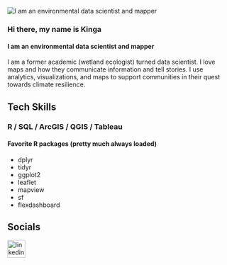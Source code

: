 ![I am an environmental data scientist and mapper](https://github.com/KingaHill/KingaHill/blob/main/GitHub%20Banner.jpg)

### Hi there, my name is Kinga
#### I am an environmental data scientist and mapper
I am a former academic (wetland ecologist) turned data scientist. I love maps and how they communicate information and tell stories. I use analytics, visualizations, and maps to support communities in their quest towards climate resilience.



## Tech Skills
### R / SQL / ArcGIS / QGIS / Tableau 
#### Favorite R packages (pretty much always loaded)
- dplyr
- tidyr
- ggplot2
- leaflet
- mapview
- sf
- flexdashboard


## Socials
[<img src='https://cdn.jsdelivr.net/npm/simple-icons@3.0.1/icons/linkedin.svg' alt='linkedin' height='40'>](https://www.linkedin.com/in/https://www.linkedin.com/in/kingashill//)  

